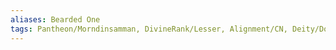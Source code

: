 ```yaml
---
aliases: Bearded One
tags: Pantheon/Morndinsamman, DivineRank/Lesser, Alignment/CN, Deity/Domain/Trickery, Deity/Domain/War
---
```

